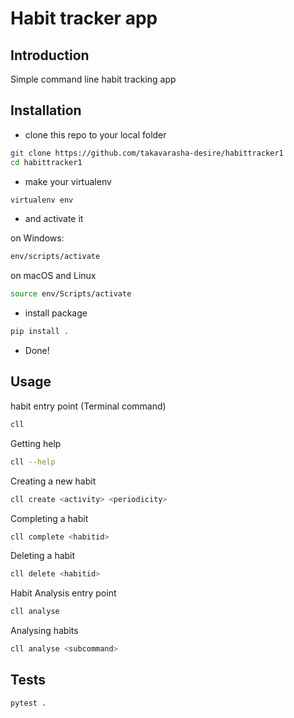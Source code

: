 # Habit tracker app
## Introduction
Simple command line habit tracking app
## Installation
* clone this repo to your local folder
```bash
git clone https://github.com/takavarasha-desire/habittracker1
cd habittracker1
```
* make your virtualenv
```bash
virtualenv env
```
* and activate it

on Windows:
```bash
env/scripts/activate
```
on macOS and Linux
```bash
source env/Scripts/activate
```
* install package 
```bash
pip install .
```
* Done!

## Usage
habit entry point (Terminal command)
``` bash
cll
```
Getting help
```bash
cll --help
```
Creating a new habit
```bash
cll create <activity> <periodicity>
```
Completing a habit
```bash
cll complete <habitid>
```
Deleting a habit
```bash
cll delete <habitid>
```
Habit Analysis entry point
```bash
cll analyse
```
Analysing habits
```bash
cll analyse <subcommand>
```
## Tests
```bash
pytest .
```
